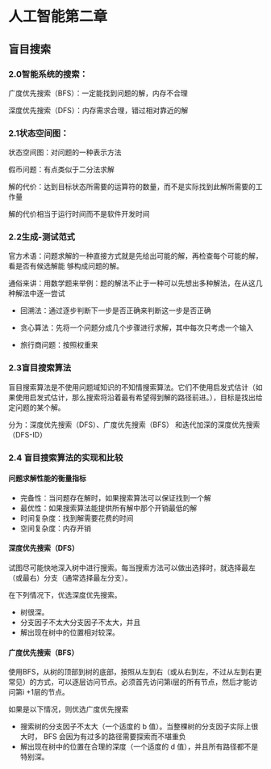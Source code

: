 # 人工智能第二章

## 盲目搜索

### 2.0智能系统的搜索：

广度优先搜索（BFS）：一定能找到问题的解，内存不合理

深度优先搜索（DFS）：内存需求合理，错过相对靠近的解

### 2.1状态空间图：

状态空间图：对问题的一种表示方法

假币问题：有点类似于二分法求解

解的代价：达到目标状态所需要的运算符的数量，而不是实际找到此解所需要的工作量

解的代价相当于运行时间而不是软件开发时间

### 2.2生成-测试范式

官方术语：问题求解的一种直接方式就是先给出可能的解，再检查每个可能的解，看是否有候选解能 够构成问题的解。

通俗来讲：用数学题来举例：题的解法不止于一种可以先想出多种解法，在从这几种解法中逐一尝试

- 回溯法：通过逐步判断下一步是否正确来判断这一步是否正确
- 贪心算法：先将一个问题分成几个步骤进行求解，其中每次只考虑一个输入

- 旅行商问题：按照权重来

### 2.3盲目搜索算法

盲目搜索算法是不使用问题域知识的不知情搜索算法。它们不使用启发式估计（如果使用启发式估计，那么搜索将沿着最有希望得到解的路径前进。），目标是找出给定问题的某个解。

分为：深度优先搜索（DFS）、广度优先搜索（BFS） 和迭代加深的深度优先搜索（DFS-ID）

### 2.4 盲目搜索算法的实现和比较 

#### 问题求解性能的衡量指标

- 完备性：当问题存在解时，如果搜索算法可以保证找到一个解
- 最优性：如果搜索算法能提供所有解中那个开销最低的解
- 时间复杂度：找到解需要花费的时间
- 空间复杂度：内存开销

#### 深度优先搜索（DFS）

试图尽可能快地深入树中进行搜索。每当搜索方法可以做出选择时，就选择最左（或最右）分支（通常选择最左分支）。

在下列情况下，优选深度优先搜索。

- 树很深。
- 分支因子不太大分支因子不太大，并且 
- 解出现在树中的位置相对较深。 

#### 广度优先搜索（BFS）

使用BFS，从树的顶部到树的底部，按照从左到右（或从右到左，不过从左到右更常见）的方式，可以逐层访问节点。必须首先访问第i层的所有节点，然后才能访问第i +1层的节点。

如果是以下情况，则优选广度优先搜索

- 搜索树的分支因子不太大（一个适度的 b 值）。当整棵树的分支因子实际上很大时， BFS 会因为有过多的路径需要探索而不堪重负
- 解出现在树中的位置在合理的深度（一个适度的 d 值），并且所有路径都不是特别深。

